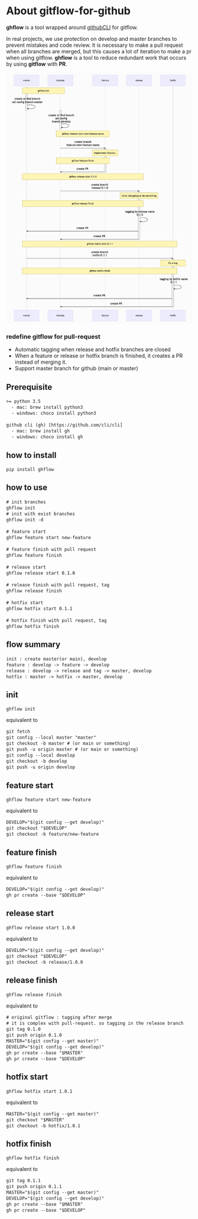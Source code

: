 # About gitflow-for-github
**ghflow** is a tool wrapped around [githubCLI](https://github.com/cli/cli) for gitflow.

In real projects, we use protection on develop and master branches to prevent mistakes and code review.
It is necessary to make a pull request when all branches are merged, but this causes a lot of iteration to make a pr when using gitflow.
**ghflow** is a tool to reduce redundant work that occurs by using **gitflow** with **PR**.

![diagram](./docs/mermaid-2021-01-03.png)

### redefine gitflow for pull-request
- Automatic tagging when release and hotfix branches are closed
- When a feature or release or hotfix branch is finished, it creates a PR instead of merging it.
- Support master branch for github (main or master)

## Prerequisite
```shell
>= python 3.5
  - mac: brew install python3
  - windows: choco install python3
  
github cli (gh) [https://github.com/cli/cli]
  - mac: brew install gh
  - windows: choco install gh	
```

## how to install
```shell
pip install ghflow
```

## how to use
```shell
# init branches
ghflow init
# init with exist branches
ghflow init -d

# feature start
ghflow feature start new-feature

# feature finish with pull request
ghflow feature finish

# release start
ghflow release start 0.1.0

# release finish with pull request, tag
ghflow release finish

# hotfix start
ghflow hotfix start 0.1.1

# hotfix finish with pull request, tag
ghflow hotfix finish
```

## flow summary
```
init : create master(or main), develop
feature : develop -> feature -> develop
release : develop -> release and tag -> master, develop
hotfix : master -> hotfix -> master, develop
```

## init
```shell
ghflow init
```
equivalent to
```shell
git fetch
git config --local master "master"
git checkout -b master # (or main or something)
git push -u origin master # (or main or something)
git config --local develop
git checkout -b develop
git push -u origin develop
```

## feature start
```shell
ghflow feature start new-feature
```
equivalent to
```shell
DEVELOP="$(git config --get develop)"
git checkout "$DEVELOP"
git checkout -b feature/new-feature
```
## feature finish
```shell
ghflow feature finish
```
equivalent to
```shell
DEVELOP="$(git config --get develop)"
gh pr create --base "$DEVELOP"
```

## release start
```shell
ghflow release start 1.0.0
```
equivalent to
```shell
DEVELOP="$(git config --get develop)"
git checkout "$DEVELOP"
git checkout -b release/1.0.0
```
## release finish
```shell
ghflow release finish
```
equivalent to
```shell
# original gitflow : tagging after merge
# it is complex with pull-request. so tagging in the release branch   
git tag 0.1.0
git push origin 0.1.0
MASTER="$(git config --get master)"
DEVELOP="$(git config --get develop)"
gh pr create --base "$MASTER"
gh pr create --base "$DEVELOP"
```
## hotfix start
```shell
ghflow hotfix start 1.0.1
```
equivalent to
```shell
MASTER="$(git config --get master)"
git checkout "$MASTER"
git checkout -b hotfix/1.0.1
```

## hotfix finish
```shell
ghflow hotfix finish
```
equivalent to
```shell
git tag 0.1.1
git push origin 0.1.1
MASTER="$(git config --get master)"
DEVELOP="$(git config --get develop)"
gh pr create --base "$MASTER"
gh pr create --base "$DEVELOP"
```